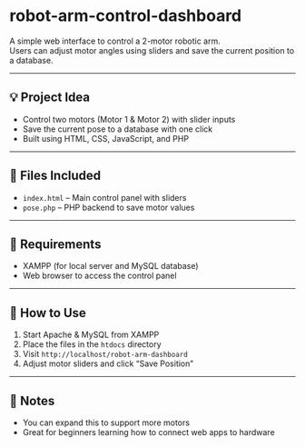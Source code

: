 # robot-arm-control-dashboard

A simple web interface to control a 2-motor robotic arm.  
Users can adjust motor angles using sliders and save the current position to a database.

---

## 💡 Project Idea

- Control two motors (Motor 1 & Motor 2) with slider inputs
- Save the current pose to a database with one click
- Built using HTML, CSS, JavaScript, and PHP

---

## 📁 Files Included

- `index.html` – Main control panel with sliders
- `pose.php` – PHP backend to save motor values

---

## 🧰 Requirements

- XAMPP (for local server and MySQL database)
- Web browser to access the control panel

---

## 🚀 How to Use

1. Start Apache & MySQL from XAMPP
2. Place the files in the `htdocs` directory
3. Visit `http://localhost/robot-arm-dashboard`
4. Adjust motor sliders and click “Save Position”

---

## 🔧 Notes

- You can expand this to support more motors
- Great for beginners learning how to connect web apps to hardware

